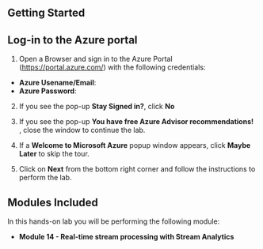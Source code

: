 ## **Getting Started**

## Log-in to the Azure portal


1.  Open a Browser and sign in to the Azure Portal (<https://portal.azure.com/>) with the following credentials:
   
   * **Azure Usename/Email**:  <inject key="AzureAdUserEmail"></inject>
   * **Azure Password**:  <inject key="AzureAdUserPassword"></inject>


2. If you see the pop-up  **Stay Signed in?**, click **No**


3. If you see the pop-up **You have free Azure Advisor recommendations!** , close the window to continue the lab. 


4. If a **Welcome to Microsoft Azure** popup window appears, click **Maybe Later** to skip the tour.


5. Click on **Next** from the bottom right corner and follow the instructions to perform the lab.


## **Modules Included**

In this hands-on lab you will be performing the following module:

 - **Module 14 - Real-time stream processing with Stream Analytics**  
